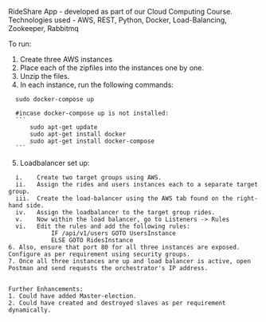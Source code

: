 
RideShare App - developed as part of our Cloud Computing Course.
Technologies used - AWS, REST, Python, Docker, Load-Balancing, Zookeeper, Rabbitmq

To run:
  1. Create three AWS instances
  2. Place each of the zipfiles into the instances one by one.
  3. Unzip the files.
  4. In each instance, run the following commands:
  ```
    sudo docker-compose up
 ```
      #incase docker-compose up is not installed:
      ```
          sudo apt-get update
          sudo apt-get install docker
          sudo apt-get install docker-compose
      ```
  5. Loadbalancer set up:
  ```
    i.    Create two target groups using AWS.
    ii.   Assign the rides and users instances each to a separate target group.
    iii.  Create the load-balancer using the AWS tab found on the right-hand side.
    iv.   Assign the loadbalancer to the target group rides.
    v.    Now within the load balancer, go to Listeners -> Rules
    vi.   Edit the rules and add the following rules:
              IF /api/v1/users GOTO UsersInstance
              ELSE GOTO RidesInstance
  6. Also, ensure that port 80 for all three instances are exposed. Configure as per requirement using security groups.
  7. Once all three instances are up and load balancer is active, open Postman and send requests the orchestrator's IP address.
  
  
Further Enhancements:
  1. Could have added Master-election.
  2. Could have created and destroyed slaves as per requirement dynamically.

